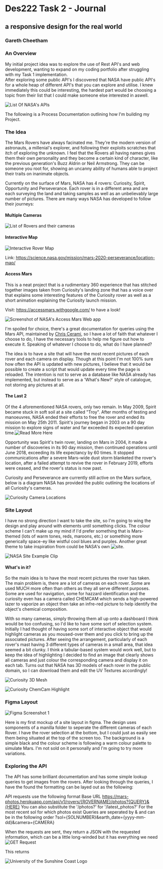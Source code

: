 # **Des222 Task 2 - Journal**
## a responsive design for the real world
### Gareth Cheetham

### An Overview
My initial project idea was to explore the use of Rest API's and web development, wanting to expand on my coding portfolio after struggling with my Task 1 implementation.  
After exploring some public API's I discovered that NASA have public API's for a whole heap of different API's that you can explore and utilise. I knew immediately this could be interesting, the hardest part would be choosing a topic from their list that I could make someone else interested in aswell.

![List Of NASA's APIs](/Images/NASA%20Api's.png)

The following is a Process Documentation outlining how I'm building my Project.

### The Idea

The Mars Rovers have always facinated me. They're the modern version of astronauts, a millenial's explorer, and following their exploits scratches that itch of exploring the unknown. I feel that the Rovers all having names gives them their own personality and they become a certain kind of character, like the previous generation's Buzz Aldrin or Neil Armstrong. They can be someone you root for, showing an uncanny ability of humans able to project their traits on inanimate objects.

Currently on the surface of Mars, NASA has 4 rovers: Curiosity, Spirit, Opportunity and Perseverance. Each rover is in a different area and are each surveying the land and taking samples as well as an unbelievably large number of pictures. There are many ways NASA has developed to follow their journeys:

#### Multiple Cameras

![List of Rovers and their cameras](/Images/Rover%20Cams.png)

#### Interactive Map

![Interactive Rover Map](/Images/Rover%20Map.png)

Link: https://science.nasa.gov/mission/mars-2020-perseverance/location-map/ 

#### Access Mars
This is a neat project that is a rudimentary 360 experience that has stitched together images taken from Curiosity's landing zone that has a voice over that explains some interesting features of the Curiosity rover as well as a short animation explaining the Curiosity launch mission.

Visit: https://accessmars.withgoogle.com/ to have a look!

![Screenshot of NASA's Access Mars Web app](/Images/Access%20Mars.png)

I'm spoiled for choice, there's a great documentation for queries using the Mars API, maintained by [Chris Cerami](https://github.com/corincerami/mars-photo-api), so I have a lot of faith that whatever I choose to do, I have the necessary tools to help me figure out how to execute it.
Speaking of whatever I choose to do, what do I have planned?

The idea is to have a site that will have the most recent pictures of each rover and each camera on display. Though at this point I'm not 100% sure how often the API is updated with new pictures, I believe that it would be possible to create a script that would update every time the page is reloaded. The intention is not to serve as a database like NASA already has implemented, but instead to serve as a 'What's New?' style of catalogue, not storing any pictures at all.


#### The Last 2

Of the 4 aforementioned NASA rovers, only two remain. 
In May 2009, Spirit became stuck in soft soil at a site called "Troy". After months of testing and manoeuvres, NASA ended their efforts to free the rover and ended its mission on May 25th 2011. Spirit's journey began in 2003 on a 90 day mission to explore signs of water and far exceeded its expected operation time.![Read More Here](https://www.jpl.nasa.gov/missions/mars-exploration-rover-spirit-mer-spirit/)

Opportunity was Spirit's twin rover, landing on Mars in 2004, it made a number of discoveries in its 90 day mission, then continued operations until June 2018, exceeding its life expectancy by 60 times. It stopped communications after a severe Mars-wide dust storm blanketed the rover's location, after a failed attempt to revive the rover in February 2019, efforts were ceased, and the rover's status is now past.

Curiosity and Perseverance are currently still active on the Mars surface, below is a diagram NASA has provided the public outlining the locations of all Curiosity's cameras.

![Curiosity Camera Locations](/Images/Curiosity%20Camera%20Locations.png)


### Site Layout

I have no strong direction I want to take the site, so I'm going to wing the design and play around with elements until something clicks. The colour scheme I can't make up my mind if I'd prefer something that is Mars-themed (lots of warm tones, reds, maroons, etc.) or something more generically space-ey like wistful cool blues and purples. Another great theme to take inspiration from could be NASA's own ![site](https://www.nasa.gov/).

![NASA Site Example Clip](/Images/NASA%20Site%20Example.png)

#### What's in it?

So the main idea is to have the most recent pictures the rover has taken. The main problem is, there are a lot of cameras on each rover. Some are used MUCH more often than others as they all serve different purposes. Some are used for navigation, some for hazzard identification and the curiosity even has a camera called CHEMCAM which sends a high-powered lazer to vaporize an object then take an infre-red picture to help identify the object's chemical composition.

With so many cameras, simply throwing them all up onto a dashboard I think would be too confusing, so I'd like to have some sort of selection system. Initially I had thought of having some sort of interactive object that would highlight cameras as you moused-over them and you click to bring up the associated pictures. After seeing the arrangement, particularly of each rover's mast having 3 different types of cameras in a small area, that idea seemed a bit clunky. I think a tabular-based system would work well, but to keep the idea of highlighting I decided to find an image that clearly shows all cameras and just colour the corresponding camera and display it on each tab. Turns out that NASA has 3D models of each rover in the public domain, so I can download them and edit the UV Textures accordingly!

![Curiosity 3D Mesh](/Images/Rover%20Mesh.png)

![Curiosity ChemCam Highlight](/Images/Mast%20Camera%20Highlight.png)

### Figma Layout

![Figma Screenshot 1](/Images/Figma%20Screenshot%201.png)

Here is my first mockup of a site layout in figma. The design uses somponents of a manilla folder to seperate the different cameras of each Rover. I have the rover selection at the bottom, but I could just as easily see them being situated at the top of the screen too.
The background is a simple black and the colour scheme is following a warm colour palette to simulate Mars. I'm not sold on it personally and I'm going to try more variations.

### Exploring the API

The API has some brilliant documentation and has some simple lookup queries to get images from the rovers. After looking through the queries, I have the found the formatting can be layed out as the following:

API requests use the following format
Base URL
https://mars-photos.herokuapp.com/api/v1/rovers/{ROVERNAME}/photos?{QUERY}&{HERE}
You can also substitute the '/photos?' for '/latest_photos?' For the most recent sol for which photos exist
Queries are seperated by & and can be in the following order
?sol={SOLNUMBER}&earth_date={yyyy-mm-dd}&camera={CAMERA}

When the requests are sent, they return a JSON with the requested information, which can be a little long-winded but it has everything we need
![GET Request](/Images/GET%20Request.png)

This returns 

![University of the Sunshine Coast Logo](/Images/USC%20logo.PNG)
